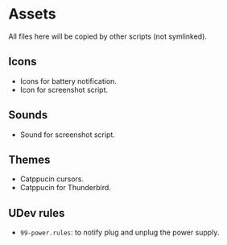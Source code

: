 # Assets

All files here will be copied by other scripts (not symlinked).

## Icons

- Icons for battery notification.
- Icon for screenshot script.

## Sounds

- Sound for screenshot script.

## Themes

- Catppucin cursors.
- Catppucin for Thunderbird.

## UDev rules

- `99-power.rules`: to notify plug and unplug the power supply.
